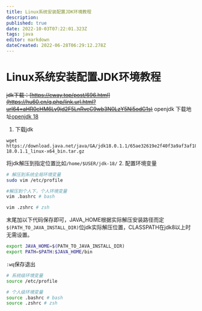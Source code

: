 ```yaml
---
title: Linux系统安装配置JDK环境教程
description: 
published: true
date: 2022-10-03T07:22:01.323Z
tags: java
editor: markdown
dateCreated: 2022-06-28T06:29:12.278Z
---
```


# Linux系统安装配置JDK环境教程
~~jdk下载：[https://cway.top/post/696.html](https://hu60.cn/q.php/link.url.html?url64=aHR0cHM6Ly9jd2F5LnRvcC9wb3N0LzY5Ni5odG1s)~~
openjdk 下载地址[openjdk 18](https://jdk.java.net/18/)

1. 下载jdk
```
wget https://download.java.net/java/GA/jdk18.0.1.1/65ae32619e2f40f3a9af3af1851d6e19/2/GPL/openjdk-18.0.1.1_linux-x64_bin.tar.gz
```
将jdk解压到指定位置比如`/home/$USER/jdk-18/`
2. 配置环境变量

```bash
# 解压到系统全局环境变量
sudo vim /etc/profile

#解压到个人下，个人环境变量
vim .bashrc # bash

vim .zshrc # zsh
```

末尾加以下代码保存即可，JAVA_HOME根据实际解压安装路径而定`$(PATH_TO_JAVA_INSTALL_DIR)`位jdk实际解压位置，CLASSPATH在jdk8以上时无需设置。

```bash
export JAVA_HOME=$(PATH_TO_JAVA_INSTALL_DIR)
export PATH=$PATH:$JAVA_HOME/bin
```

`:wq`保存退出

```bash
# 系统级环境变量
source /etc/profile

# 个人级环境变量
source .bashrc # bash
source .zshrc # zsh
```

